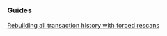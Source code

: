 ### Guides

[Rebuilding all transaction history with forced rescans](https://github.com/jadeblaquiere/btcwallet/tree/master/docs/force_rescans.md)
